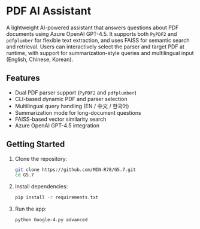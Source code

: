 # PDF AI Assistant

A lightweight AI-powered assistant that answers questions about PDF documents using Azure OpenAI GPT-4.5. It supports both `PyPDF2` and `pdfplumber` for flexible text extraction, and uses FAISS for semantic search and retrieval. Users can interactively select the parser and target PDF at runtime, with support for summarization-style queries and multilingual input (English, Chinese, Korean).

## Features
- Dual PDF parser support (`PyPDF2` and `pdfplumber`)
- CLI-based dynamic PDF and parser selection
- Multilingual query handling (EN / 中文 / 한국어)
- Summarization mode for long-document questions
- FAISS-based vector similarity search
- Azure OpenAI GPT-4.5 integration

## Getting Started

1. Clone the repository:
   ```bash
   git clone https://github.com/MIN-R78/G5.7.git
   cd G5.7
2. Install dependencies:

   ```bash
   pip install -r requirements.txt
3. Run the app:

   ```bash
   python Google-4.py advanced
